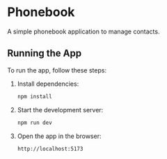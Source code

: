 # Phonebook

A simple phonebook application to manage contacts.

## Running the App

To run the app, follow these steps:

1. Install dependencies:

   ```bash
   npm install
   ```

2. Start the development server:

   ```bash
   npm run dev
   ```

3. Open the app in the browser:

   ```
   http://localhost:5173
   ```

